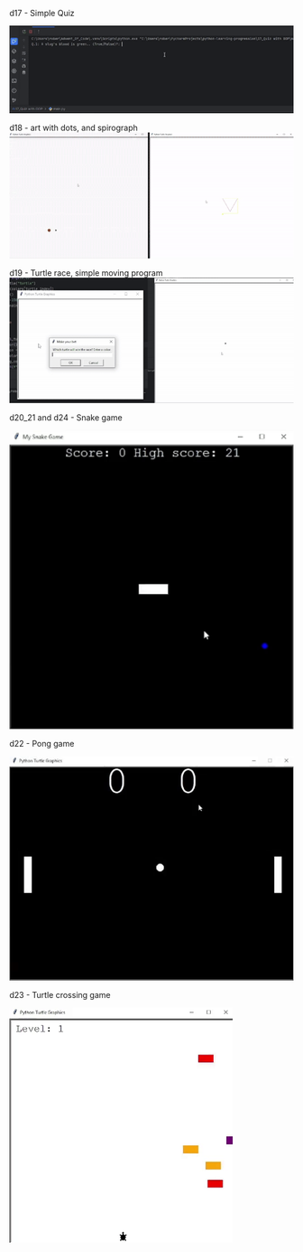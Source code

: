 d17 - Simple Quiz

![D-17](assets/d17.gif)

d18 - art with dots, and spirograph
![D-18](assets/d18.gif)

d19 - Turtle race, simple moving program
![D-19](assets/d19.gif)

d20_21 and d24 - Snake game

![D-20_21](assets/d24.gif)

d22 - Pong game

![D-22](assets/d22.gif)

d23 - Turtle crossing game

![D-23](assets/d23.gif)
